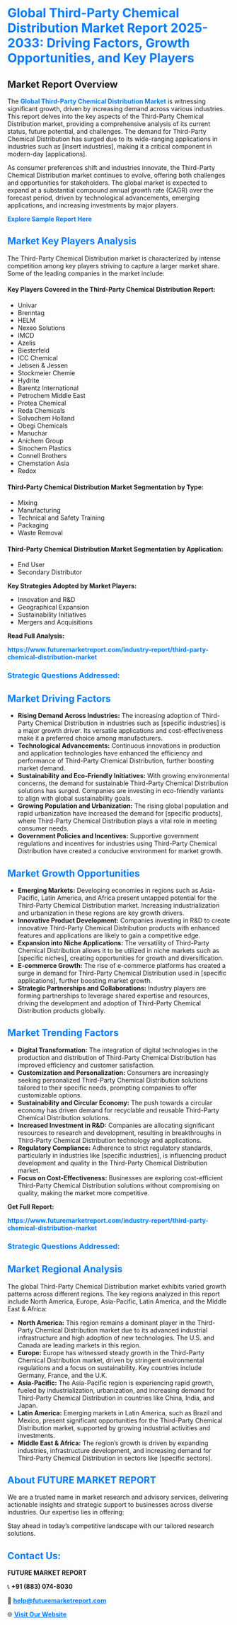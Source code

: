 <h1 style="color: #007BFF;">Global Third-Party Chemical Distribution Market Report 2025-2033: Driving Factors, Growth Opportunities, and Key Players</h1>

<section id="overview">
<h2>Market Report Overview</h2>
<p>The <a href="https://www.futuremarketreport.com/industry-report/third-party-chemical-distribution-market" style="color: #007BFF; text-decoration: none;"><strong>Global Third-Party Chemical Distribution Market</strong></a> is witnessing significant growth, driven by increasing demand across various industries. This report delves into the key aspects of the Third-Party Chemical Distribution market, providing a comprehensive analysis of its current status, future potential, and challenges. The demand for Third-Party Chemical Distribution has surged due to its wide-ranging applications in industries such as [insert industries], making it a critical component in modern-day [applications].</p>
<p>As consumer preferences shift and industries innovate, the Third-Party Chemical Distribution market continues to evolve, offering both challenges and opportunities for stakeholders. The global market is expected to expand at a substantial compound annual growth rate (CAGR) over the forecast period, driven by technological advancements, emerging applications, and increasing investments by major players.</p>
</section>

<section id="overview">
<p><a href="https://www.futuremarketreport.com/request-sample/reportId=101927" style="color: #007BFF; text-decoration: none;"><strong>Explore Sample Report Here</strong></a></p>
</section>

<section id="key-players">
<h2 style="color: #007BFF;">Market Key Players Analysis</h2>
<p>The Third-Party Chemical Distribution market is characterized by intense competition among key players striving to capture a larger market share. Some of the leading companies in the market include:</p>
<h4>Key Players Covered in the Third-Party Chemical Distribution Report:</h4>
<ul><li>Univar</li><li>Brenntag</li><li>HELM</li><li>Nexeo Solutions</li><li>IMCD</li><li>Azelis</li><li>Biesterfeld</li><li>ICC Chemical</li><li>Jebsen &amp; Jessen</li><li>Stockmeier Chemie</li><li>Hydrite</li><li>Barentz International</li><li>Petrochem Middle East</li><li>Protea Chemical</li><li>Reda Chemicals</li><li>Solvochem Holland</li><li>Obegi Chemicals</li><li>Manuchar</li><li>Anichem Group</li><li>Sinochem Plastics</li><li>Connell Brothers</li><li>Chemstation Asia</li><li>Redox</li></ul>
<h4>Third-Party Chemical Distribution Market Segmentation by Type:</h4>
<ul><li>Mixing</li><li>Manufacturing</li><li>Technical and Safety Training</li><li>Packaging</li><li>Waste Removal</li></ul>

<h4>Third-Party Chemical Distribution Market Segmentation by Application:</h4>
<ul><li>End User</li><li>Secondary Distributor</li></ul>
<p><strong>Key Strategies Adopted by Market Players:</strong></p>
<ul>
<li>Innovation and R&D</li>
<li>Geographical Expansion</li>
<li>Sustainability Initiatives</li>
<li>Mergers and Acquisitions</li>
</ul>
</section>

<section>
<p><strong>Read Full Analysis: </strong></p><a href="https://www.futuremarketreport.com/industry-report/third-party-chemical-distribution-market" style="color: #007BFF; text-decoration: none;"><strong>https://www.futuremarketreport.com/industry-report/third-party-chemical-distribution-market</strong></a>
<h3 style="color: #007BFF;">Strategic Questions Addressed:</h3>
</section>

<section id="driving-factors">
<h2 style="color: #007BFF;">Market Driving Factors</h2>
<ul>
<li><strong>Rising Demand Across Industries:</strong> The increasing adoption of Third-Party Chemical Distribution in industries such as [specific industries] is a major growth driver. Its versatile applications and cost-effectiveness make it a preferred choice among manufacturers.</li>
<li><strong>Technological Advancements:</strong> Continuous innovations in production and application technologies have enhanced the efficiency and performance of Third-Party Chemical Distribution, further boosting market demand.</li>
<li><strong>Sustainability and Eco-Friendly Initiatives:</strong> With growing environmental concerns, the demand for sustainable Third-Party Chemical Distribution solutions has surged. Companies are investing in eco-friendly variants to align with global sustainability goals.</li>
<li><strong>Growing Population and Urbanization:</strong> The rising global population and rapid urbanization have increased the demand for [specific products], where Third-Party Chemical Distribution plays a vital role in meeting consumer needs.</li>
<li><strong>Government Policies and Incentives:</strong> Supportive government regulations and incentives for industries using Third-Party Chemical Distribution have created a conducive environment for market growth.</li>
</ul>
</section>

<section id="growth-opportunities">
<h2 style="color: #007BFF;">Market Growth Opportunities</h2>
<ul>
<li><strong>Emerging Markets:</strong> Developing economies in regions such as Asia-Pacific, Latin America, and Africa present untapped potential for the Third-Party Chemical Distribution market. Increasing industrialization and urbanization in these regions are key growth drivers.</li>
<li><strong>Innovative Product Development:</strong> Companies investing in R&D to create innovative Third-Party Chemical Distribution products with enhanced features and applications are likely to gain a competitive edge.</li>
<li><strong>Expansion into Niche Applications:</strong> The versatility of Third-Party Chemical Distribution allows it to be utilized in niche markets such as [specific niches], creating opportunities for growth and diversification.</li>
<li><strong>E-commerce Growth:</strong> The rise of e-commerce platforms has created a surge in demand for Third-Party Chemical Distribution used in [specific applications], further boosting market growth.</li>
<li><strong>Strategic Partnerships and Collaborations:</strong> Industry players are forming partnerships to leverage shared expertise and resources, driving the development and adoption of Third-Party Chemical Distribution products globally.</li>
</ul>
</section>

<section id="trending-factors">
<h2 style="color: #007BFF;">Market Trending Factors</h2>
<ul>
<li><strong>Digital Transformation:</strong> The integration of digital technologies in the production and distribution of Third-Party Chemical Distribution has improved efficiency and customer satisfaction.</li>
<li><strong>Customization and Personalization:</strong> Consumers are increasingly seeking personalized Third-Party Chemical Distribution solutions tailored to their specific needs, prompting companies to offer customizable options.</li>
<li><strong>Sustainability and Circular Economy:</strong> The push towards a circular economy has driven demand for recyclable and reusable Third-Party Chemical Distribution solutions.</li>
<li><strong>Increased Investment in R&D:</strong> Companies are allocating significant resources to research and development, resulting in breakthroughs in Third-Party Chemical Distribution technology and applications.</li>
<li><strong>Regulatory Compliance:</strong> Adherence to strict regulatory standards, particularly in industries like [specific industries], is influencing product development and quality in the Third-Party Chemical Distribution market.</li>
<li><strong>Focus on Cost-Effectiveness:</strong> Businesses are exploring cost-efficient Third-Party Chemical Distribution solutions without compromising on quality, making the market more competitive.</li>
</ul>
</section>

<section>
<p><strong>Get Full Report: </strong></p><a href="https://www.futuremarketreport.com/industry-report/third-party-chemical-distribution-market" style="color: #007BFF; text-decoration: none;"><strong>https://www.futuremarketreport.com/industry-report/third-party-chemical-distribution-market</strong></a>
<h3 style="color: #007BFF;">Strategic Questions Addressed:</h3>
</section>


<section id="regional-analysis">
<h2 style="color: #007BFF;">Market Regional Analysis</h2>
<p>The global Third-Party Chemical Distribution market exhibits varied growth patterns across different regions. The key regions analyzed in this report include North America, Europe, Asia-Pacific, Latin America, and the Middle East & Africa:</p>
<ul>
<li><strong>North America:</strong> This region remains a dominant player in the Third-Party Chemical Distribution market due to its advanced industrial infrastructure and high adoption of new technologies. The U.S. and Canada are leading markets in this region.</li>
<li><strong>Europe:</strong> Europe has witnessed steady growth in the Third-Party Chemical Distribution market, driven by stringent environmental regulations and a focus on sustainability. Key countries include Germany, France, and the U.K.</li>
<li><strong>Asia-Pacific:</strong> The Asia-Pacific region is experiencing rapid growth, fueled by industrialization, urbanization, and increasing demand for Third-Party Chemical Distribution in countries like China, India, and Japan.</li>
<li><strong>Latin America:</strong> Emerging markets in Latin America, such as Brazil and Mexico, present significant opportunities for the Third-Party Chemical Distribution market, supported by growing industrial activities and investments.</li>
<li><strong>Middle East & Africa:</strong> The region’s growth is driven by expanding industries, infrastructure development, and increasing demand for Third-Party Chemical Distribution in sectors like [specific sectors].</li>
</ul>
</section>

<footer>
<h2 style="color: #007BFF;">About FUTURE MARKET REPORT</h2>
<p>We are a trusted name in market research and advisory services, delivering actionable insights and strategic support to businesses across diverse industries. Our expertise lies in offering:</p>

<p>Stay ahead in today’s competitive landscape with our tailored research solutions.</p>

<h2 style="color: #007BFF;">Contact Us:</h2>
<p><strong>FUTURE MARKET REPORT</strong></p>
<p>📞 <strong>+91 (883) 074-8030</strong></p>
<p>📧 <strong><a href="mailto:help@futuremarketreport.com" style="color: #007BFF;">help@futuremarketreport.com</a></strong></p>
<p>🌐 <strong><a href="https://www.futuremarketreport.com/" style="color: #007BFF;">Visit Our Website</a></strong></p>
</footer>